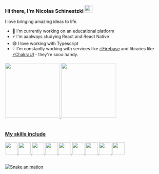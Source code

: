 ### Hi there, I'm Nicolas Schinestzki <img src="https://media.giphy.com/media/hvRJCLFzcasrR4ia7z/giphy.gif" width="25px">

I love bringing amazing ideas to life.

- 🔭 I'm currently working on an educational platform
- ⚡️ I'm aaalways studying React and React Native
- 😄 I love working with Typescript 
- 💡 I'm constantly working with services like <a href="https://firebase.google.com">🔥Firebase</a> and libraries like <a href="https://chakra-ui.com">⚡ChakraUI</a> - they're sooo handy.

<div>
  <a href="https://github.com/nickschinestzki"/>
  <img height="180em" src="https://github-readme-stats.vercel.app/api?username=nickschinestzki&show_icons=true&theme=tokyonight&include_all_commits=true&count_private=true" />
  <img height="180em" src="https://github-readme-stats.vercel.app/api/top-langs/?username=nickschinestzki&layout=compact&langs_count=5&theme=tokyonight" />
</div>

<br/>

### My skills include
<div style="display: inline_block"> 
  <img height="40" src="https://cdn.jsdelivr.net/gh/devicons/devicon/icons/javascript/javascript-original.svg" />
  <img height="40" src="https://cdn.jsdelivr.net/gh/devicons/devicon/icons/typescript/typescript-original.svg" />
  <img height="40" src="https://cdn.jsdelivr.net/gh/devicons/devicon/icons/react/react-original.svg" />
  <img height="40" src="https://cdn.jsdelivr.net/gh/devicons/devicon/icons/html5/html5-original.svg" />
  <img height="40" src="https://cdn.jsdelivr.net/gh/devicons/devicon/icons/css3/css3-original.svg" />
  <img height="40" src="https://cdn.jsdelivr.net/gh/devicons/devicon/icons/sass/sass-original.svg" />
  <img height="40" src="https://cdn.jsdelivr.net/gh/devicons/devicon/icons/csharp/csharp-original.svg" />
  <img height="40" src="https://cdn.jsdelivr.net/gh/devicons/devicon/icons/firebase/firebase-plain.svg" />
  <img height="40" src="https://cdn.jsdelivr.net/gh/devicons/devicon/icons/figma/figma-original.svg" />
</div>

##

 ![Snake animation](https://github.com/nickschinestzki/nickschinestzki/blob/output/github-contribution-grid-snake.svg)
